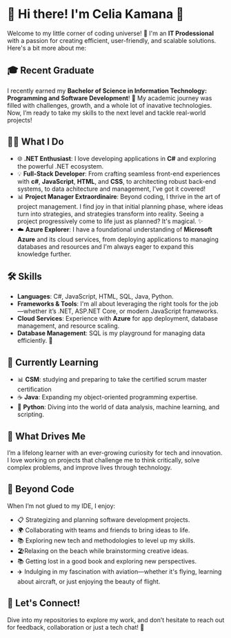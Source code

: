 # 👋 Hi there! I'm Celia Kamana 🌟

Welcome to my little corner of coding universe! 🚀 I'm an **IT Prodessional** with a passion for creating efficient, user-friendly, and scalable solutions. Here's a bit more about me:

## 🎓 Recent Graduate
I recently earned my **Bachelor of Science in Information Technology: Programming and Software Development**! 🎉 My academic journey was filled with challenges, growth, and a whole lot of inavative technologies. Now, I’m ready to take my skills to the next level and tackle real-world projects!

## 👩‍💻 What I Do
- 🌐 **.NET Enthusiast**: I love developing applications in **C#** and exploring the powerful .NET ecosystem.
- 💡 **Full-Stack Developer**: From crafting seamless front-end experiences with **c#**, **JavaScript**, **HTML**, and **CSS**, to architecting robust back-end systems, to data achitecture and management, I’ve got it covered!
- 📊 **Project Manager Extraordinaire**: Beyond coding, I thrive in the art of project management. I find joy in that initial planning phase, where ideas turn into strategies, and strategies transform into reality. Seeing a project progressively come to life just as planned? It's magical. ✨
- ☁️ **Azure Explorer**: I have a foundational understanding of **Microsoft Azure** and its cloud services, from deploying applications to managing databases and resources and I'm always eager to expand this knowledge further.

## 🛠️ Skills
- **Languages**: C#, JavaScript, HTML, SQL, Java, Python.
- **Frameworks & Tools**: I'm all about leveraging the right tools for the job —whether it’s .NET, ASP.NET Core, or modern JavaScript frameworks.
-  **Cloud Services**: Experience with **Azure** for app deployment, database management, and resource scaling.
- **Database Management**: SQL is my playground for managing data efficiently. 💾

## 🧠 Currently Learning
- 📊 **CSM**: studying and preparing to take the certified scrum master certification
- ☕ **Java**: Expanding my object-oriented programming expertise.
- 🐍 **Python**: Diving into the world of data analysis, machine learning, and scripting.

## 🧠 What Drives Me
I’m a lifelong learner with an ever-growing curiosity for tech and innovation. I love working on projects that challenge me to think critically, solve complex problems, and improve lives through technology.

## 🌟 Beyond Code
When I’m not glued to my IDE, I enjoy:
- 📋 Strategizing and planning software development projects.
- 🌍 Collaborating with teams and friends to bring ideas to life.
- 📚 Exploring new tech and methodologies to level up my skills.
- 🏖️Relaxing on the beach while brainstorming creative ideas.
- 📚 Getting lost in a good book and exploring new perspectives.
- ✈️ Indulging in my fascination with aviation—whether it's flying, learning about aircraft, or just enjoying the beauty of flight.

## 🚀 Let's Connect!
Dive into my repositories to explore my work, and don’t hesitate to reach out for feedback, collaboration or just a tech chat! 💬
